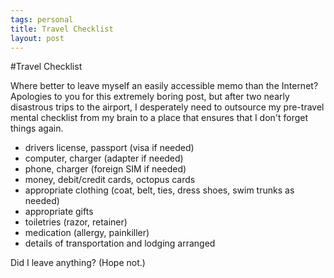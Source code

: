```yaml
--- 
tags: personal
title: Travel Checklist
layout: post
---
```


#Travel Checklist

Where better to leave myself an easily accessible memo than the Internet? Apologies to you for this extremely boring post, but after two nearly disastrous trips to the airport, I desperately need to outsource my pre-travel mental checklist from my brain to a place that ensures that I don't forget things again. 

* drivers license, passport (visa if needed)
* computer, charger (adapter if needed)
* phone, charger (foreign SIM if needed)
* money, debit/credit cards, octopus cards
* appropriate clothing (coat, belt, ties, dress shoes, swim trunks as needed)
* appropriate gifts
* toiletries (razor, retainer)
* medication (allergy, painkiller)
* details of transportation and lodging arranged 

Did I leave anything? (Hope not.)
